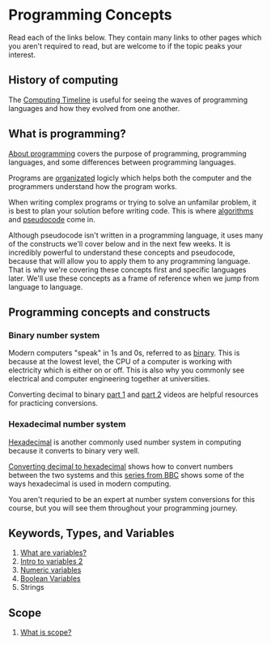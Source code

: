 # Programming Concepts

Read each of the links below. They contain many links to other pages which you aren't required to read, but are welcome to if the topic peaks your interest.

## History of computing

The [Computing Timeline][1] is useful for seeing the waves of programming languages and how they evolved from one another.

## What is programming?

[About programming][2] covers the purpose of programming, programming languages, and some differences between programming languages.

Programs are [organizated][17] logicly which helps both the computer and the programmers understand how the program works.

When writing complex programs or trying to solve an unfamilar problem, it is best to plan your solution before writing code. This is where [algorithms][4] and [pseudocode][5] come in.

Although pseudocode isn't written in a programming language, it uses many of the constructs we'll cover below and in the next few weeks. It is incredibly powerful to understand these concepts and pseudocode, because that will allow you to apply them to any programming language. That is why we're covering these concepts first and specific languages later. We'll use these concepts as a frame of reference when we jump from language to language.

## Programming concepts and constructs

### Binary number system

Modern computers "speak" in 1s and 0s, referred to as [binary][12]. This is because at the lowest level, the CPU of a computer is working with electricity which is either on or off. This is also why you commonly see electrical and computer engineering together at universities.

Converting decimal to binary [part 1][14] and [part 2][16] videos are helpful resources for practicing conversions.

### Hexadecimal number system

[Hexadecimal][13] is another commonly used number system in computing because it converts to binary very well.

[Converting decimal to hexadecimal][15] shows how to convert numbers between the two systems and this [series from BBC][18] shows some of the ways hexadecimal is used in modern computing.

You aren't requried to be an expert at number system conversions for this course, but you will see them throughout your programming journey.

## Keywords, Types, and Variables

1. [What are variables?][7]
1. [Intro to variables 2][8]
1. [Numeric variables][9]
1. [Boolean Variables][10]
1. Strings

## Scope

1. [What is scope?][11]

[//]: # (References)
[1]: https://en.wikipedia.org/wiki/Timeline_of_computing
[2]: https://en.wikiversity.org/wiki/Introduction_to_Programming/About_Programming
[3]: https://en.wikiversity.org/wiki/Introduction_to_Programming/Programming_Languages
[4]: https://en.wikiversity.org/wiki/What_is_an_Algorithm
[5]: https://en.wikiversity.org/wiki/How_to_go_about_implementing_a_problem_solution_as_a_program
[6]: https://en.wikiversity.org/wiki/Introduction_to_Programming/Organization
[7]: https://en.wikiversity.org/wiki/Types_and_variables
[8]: https://en.wikiversity.org/wiki/Introduction_to_Programming/Variables
[9]: https://en.wikiversity.org/wiki/Introduction_to_Programming/Numeric_Variables
[10]: https://en.wikiversity.org/wiki/Introduction_to_Programming/Boolean_Variables
[11]: https://en.wikiversity.org/wiki/Introduction_to_Programming/Scope
[12]: https://www.khanacademy.org/math/algebra-home/alg-intro-to-algebra/algebra-alternate-number-bases/v/number-systems-introduction
[13]: https://www.khanacademy.org/math/algebra-home/alg-intro-to-algebra/algebra-alternate-number-bases/v/hexadecimal-number-system
[14]: https://www.khanacademy.org/math/algebra-home/alg-intro-to-algebra/algebra-alternate-number-bases/v/decimal-to-binary
[15]: https://www.khanacademy.org/math/algebra-home/alg-intro-to-algebra/algebra-alternate-number-bases/v/decimal-to-hexadecimal
[16]: https://www.khanacademy.org/math/algebra-home/alg-intro-to-algebra/algebra-alternate-number-bases/v/large-number-decimal-to-binary
[17]: https://en.wikiversity.org/wiki/Introduction_to_Programming/Organization
[18]: https://www.bbc.com/bitesize/guides/zp73wmn/revision/1